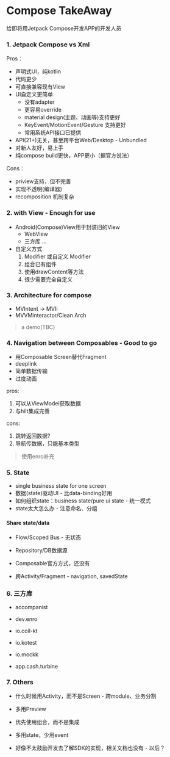 # Compose TakeAway

给即将用Jetpack Compose开发APP的开发人员

### 1. Jetpack Compose vs Xml

Pros：

- 声明式UI，纯kotlin
- 代码更少
- 可直接兼容现有View
- UI自定义更简单
  - 没有adapter
  - 更容易override
  - material design(主题、动画等)支持更好
  - KeyEvent/MotionEvent/Gesture 支持更好
  - 常用系统API接口已提供
- API(21+)无关，甚至跨平台Web/Desktop - Unbundled
- 对新人友好，易上手
- 纯compose build更快，APP更小（据官方说法）

Cons：

- priview支持，但不完善
- 实现不透明(编译器)
- recomposition 机制复杂

### 2. with View - Enough for use

- Android(Compose)View用于封装旧的View
  - WebView
  - 三方库
  ...
- 自定义方式
  1. Modifier 或自定义 Modifier
  2. 组合已有组件
  3. 使用drawContent等方法
  4. 很少需要完全自定义

### 3. Architecture for compose

- MVIntent -> MVIi
- MVVMinteractor/Clean Arch

> a demo(TBC)

### 4. Navigation between Composables - Good to go

- 用Composable Screen替代Fragment
- deeplink
- 简单数据传输
- 过度动画

pros:

1. 可以从ViewModel获取数据
2. 与hilt集成完善

cons:

1. 跳转返回数据?
2. 导航传数据，只能基本类型

> 使用enro补充

### 5. State

- single business state for one screen
- 数据(state)驱动UI - 比data-binding好用
- 如何组织state：business state/pure ui state - 统一模式
- state太大怎么办 - 注意命名、分组

#### Share state/data

- Flow/Scoped Bus - 无状态
- Repository/DB数据源

- Composable官方方式，还没有
- 跨Activity/Fragment - navigation, savedState

### 6. 三方库

- accompanist
- dev.enro
- io.coil-kt

- io.kotest
- io.mockk
- app.cash.turbine

### 7. Others

- 什么时候用Activity，而不是Screen - 跨module、业务分割

- 多用Preview
- 优先使用组合，而不是集成
- 多用state，少用event
- 好像不太鼓励开发去了解SDK的实现，相关文档也没有 - 以后？

